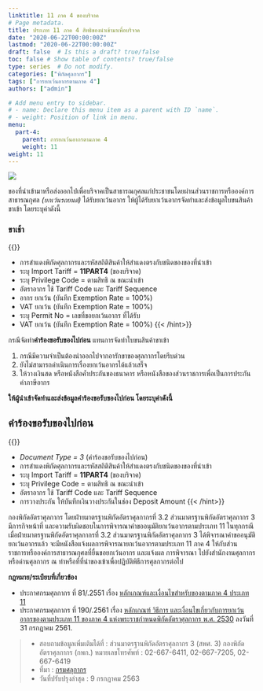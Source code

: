 ```yaml
---
linktitle: 11 ภาค 4 ของบริจาค 
# Page metadata.
title: ประเภท 11 ภาค 4 สิทธิของนำเข้ามาเพื่อบริจาค 
date: "2020-06-22T00:00:00Z"
lastmod: "2020-06-22T00:00:00Z"
draft: false  # Is this a draft? true/false
toc: false # Show table of contents? true/false
type: series  # Do not modify.
categories: ["พิกัดศุลกากร"]
tags: ["การยกเว้นอากรตามภาค 4"]
authors: ["admin"]

# Add menu entry to sidebar.
# - name: Declare this menu item as a parent with ID `name`.
# - weight: Position of link in menu.
menu:
  part-4:
    parent: การยกเว้นอากรตามภาค 4
    weight: 11
weight: 11
---
```

![](../../img/11-4.jpg)

ของที่นำเข้ามาหรือส่งออกไปเพื่อบริจาคเป็นสาธารณกุศลแก่ประชาชนโดยผ่านส่วนราชการหรือองค์การสาธารณกุศล *(ยกเว้นรถยนต์)* ได้รับยกเว้นอากร ให้ผู้ได้รับยกเว้นอากรจัดทำและส่งข้อมูลใบขนสินค้าขาเข้า โดยระบุค่าดังนี้

### ขาเช้า

{{<hint info>}}
* การสำแดงพิกัดศุลกากรและรหัสสถิติสินค้าให้สำแดงตรงกับชนิดของของที่นำเข้า 
* ระบุ Import Tariff = **11PART4** (ของบริจาค)
* ระบุ Privilege Code = ตามสิทธิ ณ ขณะนำเข้า 
* อัตราอากร ใช้ Tariff Code และ Tariff Sequence 
* อากร ยกเว้น (บันทึก Exemption Rate = 100%)
* VAT ยกเว้น (บันทึก Exemption Rate = 100%)
* ระบุ Permit No = เลขที่ขอยกเว้นอากร ที่ได้รับ
* VAT ยกเว้น (บันทึก Exemption Rate = 100%)
{{< /hint>}}

กรณีจัดทำ**คำร้องขอรับของไปก่อน** แทนการจัดทำใบขนสินค้าขาเข้า

1. กรณีมีความจำเป็นต้องนำออกไปจากอารักขาของศุลกากรโดยรีบด่วน
2.  ยังไม่สามารถดำเนินการเรื่องยกเว้นอากรได้แล้วเสร็จ 
3.  ให้วางเงินสด หรือหนังสือค้ำประกันของธนาคาร หรือหนังสือของส่วนราชการเพื่อเป็นการประกันค่าภาษีอากร

**ให้ผู้นำเข้าจัดทำและส่งข้อมูลคำร้องขอรับของไปก่อน โดยระบุค่าดังนี้**

## คำร้องขอรับของไปก่อน

{{<hint warning>}}
-	*Document Type = 3* (คำร้องขอรับของไปก่อน)
-	การสำแดงพิกัดศุลกากรและรหัสสถิติสินค้าให้สำแดงตรงกับชนิดของของที่นำเข้า 
-	ระบุ Import Tariff = **11PART4** (ของบริจาค)
-	ระบุ Privilege Code = ตามสิทธิ ณ ขณะนำเข้า 
-	อัตราอากร ใช้ Tariff Code และ Tariff Sequence 
-	การวางประกัน ให้บันทึกเงินวางประกันในช่อง Deposit Amount 
{{< /hint>}}

กองพิกัดอัตราศุลกากร โดยฝ่ายมาตรฐานพิกัดอัตราศุลกากรที่ 3.2 ส่วนมาตรฐานพิกัดอัตราศุลกากร 3 มีภารกิจหน้าที่ และความรับผิดชอบในการพิจารณาคำขออนุมัติยกเว้นอากรตามประเภท 11 ในทุกกรณี เมื่อฝ่ายมาตรฐานพิกัดอัตราศุลกากรที่ 3.2 ส่วนมาตรฐานพิกัดอัตราศุลกากร 3 ได้พิจารณาคำขออนุมัติยกเว้นอากรแล้ว จะมีหนังสือแจ้งผลการพิจารณายกเว้นอากรตามประเภท 11 ภาค 4 ให้กับส่วนราชการหรือองค์การสาธารณกุศลที่ยื่นขอยกเว้นอากร และแจ้งผล การพิจารณา ไปยังสำนักงานศุลกากร หรือด่านศุลกากร ณ ท่าหรือที่ที่นำของเข้าเพื่อปฏิบัติพิธีการศุลกากรต่อไป

**กฎหมาย/ระเบียบที่เกี่ยวข้อง**

- ประกาศกรมศุลกากร ที่ 81/.2551 เรื่อง [หลักเกณฑ์และเงื่อนไขสำหรับของตามภาค 4 ประเภท 11](../2551-81.pdf)  
- ประกาศกรมศุลกากร ที่ 190/.2561  เรื่อง [หลักเกณฑ์ วิธีการ และเงื่อนไขเกี่ยวกับการยกเว้นอากรของตามประเภท 11 ของภาค 4 แห่งพระราชกำหนดพิกัดอัตราศุลกากร พ.ศ. 2530](../2561-190.pdf) ลงวันที่ 31 กรกฎาคม 2561.  

> - สอบถามข้อมูลเพิ่มเติมได้ที่ : ส่วนมาตรฐานพิกัดอัตราศุลกากร 3 (สพศ. 3) กองพิกัดอัตราศุลกากร (กพก.) หมายเลขโทรศัพท์ : 02-667-6411, 02-667-7205, 02-667-6419  
> - ที่มา : [กรมศลุกากร](http://www.customs.go.th/list_strc_simple_step.php?ini_content=customs_tariff_exemption_02&ini_menu=menu_interest_and_law_160421_01&lang=th&root_left_menu=menu_customs_tariff_exemption&left_menu=menu_customs_tariff_exemption_02)
> - วันที่ปรับปรุงล่าสุด : 9 กรกฎาคม 2563 